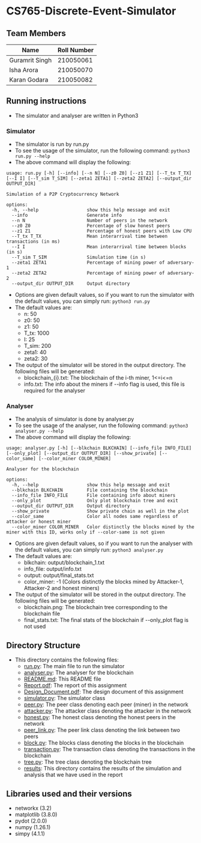 # CS765-Discrete-Event-Simulator

## Team Members 
| Name | Roll Number |
| --- | --- |
|Guramrit Singh | 210050061|
|Isha Arora | 210050070|
|Karan Godara | 210050082|

## Running instructions
- The simulator and analyser are written in Python3

### Simulator
- The simulator is run by run.py
- To see the usage of the simulator, run the following command:
```python3 run.py --help```
- The above command will display the following:
```
usage: run.py [-h] [--info] [--n N] [--z0 Z0] [--z1 Z1] [--T_tx T_TX] [--I I] [--T_sim T_SIM] [--zeta1 ZETA1] [--zeta2 ZETA2] [--output_dir OUTPUT_DIR]

Simulation of a P2P Cryptocurrency Network

options:
  -h, --help                  show this help message and exit
  --info                      Generate info
  --n N                       Number of peers in the network
  --z0 Z0                     Percentage of slow honest peers
  --z1 Z1                     Percentage of honest peers with Low CPU
  --T_tx T_TX                 Mean interarrival time between transactions (in ms)
  --I I                       Mean interarrival time between blocks (in s)
  --T_sim T_SIM               Simulation time (in s)
  --zeta1 ZETA1               Percentage of mining power of adversary-1
  --zeta2 ZETA2               Percentage of mining power of adversary-2
  --output_dir OUTPUT_DIR     Output directory
```
- Options are given default values, so if you want to run the simulator with the default values, you can simply run:
```python3 run.py```
- The default values are:
    - n: 50
    - z0: 50
    - z1: 50
    - T_tx: 1000
    - I: 25
    - T_sim: 200
    - zeta1: 40
    - zeta2: 30
- The output of the simulator will be stored in the output directory. The following files will be generated:
    - blockchain_{i}.txt: The blockchain of the i-th miner, 1<=i<=n
    - info.txt: The info about the miners if --info flag is used, this file is required for the analyser

### Analyser
- The analysis of simulator is done by analyser.py
- To see the usage of the analyser, run the following command:
```python3 analyser.py --help```
- The above command will display the following:
```
usage: analyser.py [-h] [--blkchain BLKCHAIN] [--info_file INFO_FILE] [--only_plot] [--output_dir OUTPUT_DIR] [--show_private] [--color_same] [--color_miner COLOR_MINER]

Analyser for the blockchain

options:
  -h, --help                  show this help message and exit
  --blkchain BLKCHAIN         File containing the blockchain
  --info_file INFO_FILE       File containing info about miners
  --only_plot                 Only plot blockchain tree and exit
  --output_dir OUTPUT_DIR     Output directory
  --show_private              Show private chain as well in the plot
  --color_same                Color all nodes same regardless of attacker or honest miner
  --color_miner COLOR_MINER   Color distinctly the blocks mined by the miner with this ID, works only if --color-same is not given

```
- Options are given default values, so if you want to run the analyser with the default values, you can simply run:
```python3 analyser.py```
- The default values are:
  - blkchain: output/blockchain_1.txt
  - info_file: output/info.txt
  - output: output/final_stats.txt
  - color_miner: -1 (Colors distinctly the blocks mined by Attacker-1, Attacker-2 and honest miners)
- The output of the simulator will be stored in the output directory. The following files will be generated:
    - blockchain.png: The blockchain tree corresponding to the blockchain file
    - final_stats.txt: The final stats of the blockchain if --only_plot flag is not used

## Directory Structure
- This directory contains the following files:
    - [run.py](run.py): The main file to run the simulator
    - [analyser.py](analyser.py): The analyser for the blockchain
    - [README.md](README.md): This README file
    - [Report.pdf](Report.pdf): The report of this assignment
    - [Design_Document.pdf](Design_Document.pdf): The design document of this assignment
    - [simulator.py](simulator.py): The simulator class
    - [peer.py](peer.py): The peer class denoting each peer (miner) in the network
    - [attacker.py](attacker.py): The attacker class denoting the attacker in the network
    - [honest.py](honest.py): The honest class denoting the honest peers in the network
    - [peer_link.py](peer_link.py): The peer link class denoting the link between two peers
    - [block.py](block.py): The blocks class denoting the blocks in the blockchain
    - [transaction.py](transaction.py): The transaction class denoting the transactions in the blockchain
    - [tree.py](tree.py): The tree class denoting the blockchain tree
    - [results](results): This directory contains the results of the simulation and analysis that we have used in the report
 
## Libraries used and their versions
- networkx (3.2)
- matplotlib (3.8.0)
- pydot (2.0.0)
- numpy (1.26.1)
- simpy (4.1.1)
